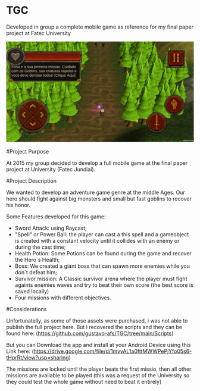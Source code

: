 # TGC
Developed in group a complete mobile game as reference for my final paper project at Fatec University

![alt text](External/apksnap02.png)

#Project Purpose

At 2015 my group decided to develop a full mobile game at the final paper project at University (Fatec Jundiaí).

#Project Description

We wanted to develop an adventure game genre at the middle Ages. Our hero should fight against big monsters and small but fast goblins to recover his honor.

Some Features developed for this game:
- Sword Attack: using Raycast;
- "Spell" or Power Ball: the player can cast a this spell and a gameobject is created with a constant velocity until it collides with an enemy or during the cast time;
- Health Potion: Some Potions can be found during the game and recover the Hero`s Health;
- Boss: We created a giant boss that can spawn more enemies while you don`t defeat him;
- Survivor mission: A Classic survivor arena where the player must fight againts enemies waves and try to beat their own score (the best score is saved locally)
- Four missions with different objectives.

#Considerations

Unfortunatelly, as some of those assets were purchased, i was not able to publish the full project here. But I recovered the scripts and they can be found here: 
(https://github.com/gustavo-afs/TGC/tree/main/Scripts)

But you can Download the app and install at your Android Device using this Link here: (https://drive.google.com/file/d/1mvvAL1a0fttMWWPePjYfo05s6-tHprRt/view?usp=sharing)

The missions are locked until the player beats the first missio, then all other missions are available to be played (this was a request of the University so they could test the whole game without need to beat it entirely)

